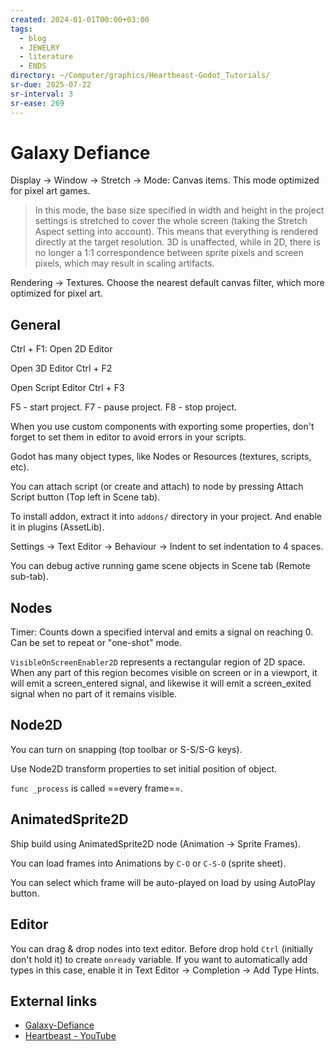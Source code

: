 ```yaml
---
created: 2024-01-01T00:00+03:00
tags:
  - blog
  - JEWELRY
  - literature
  - ENDS
directory: ~/Computer/graphics/Heartbeast-Godot_Tutorials/
sr-due: 2025-07-22
sr-interval: 3
sr-ease: 269
---
```


# Galaxy Defiance

Display → Window → Stretch → Mode: Canvas items. This mode optimized for pixel art games.

> In this mode, the base size specified in width and height in the project settings is stretched to cover the whole screen (taking the Stretch Aspect setting into account). This means that everything is rendered directly at the target resolution. 3D is unaffected, while in 2D, there is no longer a 1:1 correspondence between sprite pixels and screen pixels, which may result in scaling artifacts.

Rendering → Textures. Choose the nearest default canvas filter, which more optimized for pixel art.

## General

Ctrl + F1:<wbr class="f"> Open 2D Editor

Open 3D Editor Ctrl + F2

Open Script Editor Ctrl + F3

F5 - start project. F7 - pause project. F8 - stop project.

When you use custom components with exporting some properties, don't forget to set them in editor to avoid errors in your scripts.

Godot has many object types, like Nodes or Resources (textures, scripts, etc).

You can attach script (or create and attach) to node by pressing Attach Script button (Top left in Scene tab).

To install addon, extract it into `addons/` directory in your project. And enable it in plugins (AssetLib).

Settings -> Text Editor -> Behaviour -> Indent to set indentation to 4 spaces.

You can debug active running game scene objects in Scene tab (Remote sub-tab).

## Nodes

Timer: Counts down a specified interval and emits a signal on reaching 0. Can be set to repeat or "one-shot" mode.

`VisibleOnScreenEnabler2D` represents a rectangular region of 2D space. When any part of this region becomes visible on screen or in a viewport, it will emit a screen_entered signal, and likewise it will emit a screen_exited signal when no part of it remains visible.

## Node2D

You can turn on snapping (top toolbar or S-S/S-G keys).

Use Node2D transform properties to set initial position of object.

`func _process` is called ==every frame==.

## AnimatedSprite2D

Ship build using AnimatedSprite2D node (Animation -> Sprite Frames).

You can load frames into Animations by `C-O` or `C-S-O` (sprite sheet).

You can select which frame will be auto-played on load by using AutoPlay button.

## Editor

You can drag & drop nodes into text editor. Before drop hold `Ctrl` (initially don't hold it) to create `onready` variable. If you want to automatically add types in this case, enable it in Text Editor -> Completion -> Add Type Hints.

## External links

- [Galaxy-Defiance](https://github.com/uheartbeast/Galaxy-Defiance)
- [Heartbeast - YouTube](https://www.youtube.com/@uheartbeast/videos)
